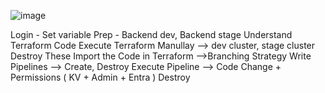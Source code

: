 ![image](https://github.com/user-attachments/assets/3b8d43d6-cc58-4694-8c6f-a715eb7eb378)

Login - Set variable
Prep - Backend dev, Backend stage
Understand Terraform Code 
Execute Terraform Manullay --> dev cluster, stage cluster
Destroy These
Import the Code in Terraform -->Branching Strategy 
Write Pipelines --> Create, Destroy
Execute Pipeline --> Code Change + Permissions ( KV + Admin + Entra )
Destroy 
